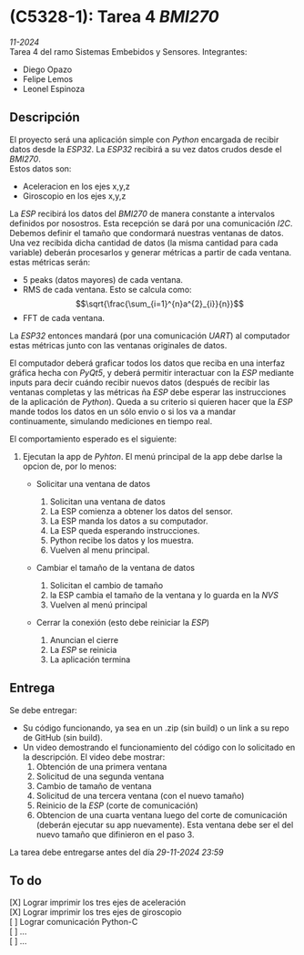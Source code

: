 # (C5328-1): Tarea 4 _BMI270_
_11-2024_  
Tarea 4 del ramo Sistemas Embebidos y Sensores.
Integrantes:  
- Diego Opazo
- Felipe Lemos
- Leonel Espinoza

## Descripción
El proyecto será una aplicación simple con _Python_ encargada de recibir datos desde la _ESP32_. La _ESP32_ recibirá a su vez datos crudos desde el _BMI270_.  
Estos datos son:
- Aceleracion en los ejes x,y,z
- Giroscopio en los ejes x,y,z

La _ESP_ recibirá los datos del _BMI270_ de manera constante a intervalos definidos por nosostros. Esta recepción se dará por una comunicación _I2C_. Debemos definir el tamaño que condormará nuestras ventanas de datos. Una vez recibida dicha cantidad de datos (la misma cantidad para cada variable) deberán procesarlos y generar métricas a partir de cada ventana. estas métricas serán:
- 5 peaks (datos mayores) de cada ventana.
- RMS de cada ventana. Esto se calcula como: $$\sqrt{\frac{\sum_{i=1}^{n}a^{2}_{i}}{n}}$$
- FFT de cada ventana.  

La _ESP32_ entonces mandará (por una comunicación _UART_) al computador estas métricas junto con las ventanas originales de datos.  

El computador deberá graficar todos los datos que reciba en una interfaz gráfica hecha con _PyQt5_, y deberá permitir interactuar con la _ESP_ mediante inputs para decir cuándo recibir nuevos datos (después de recibir las ventanas completas y las métricas ña _ESP_ debe esperar las instrucciones de la aplicación de _Python_). Queda a su criterio si quieren hacer que la _ESP_ mande todos los datos en un sólo envio o si los va a mandar continuamente, simulando mediciones en tiempo real.

El comportamiento esperado es el siguiente:  
1. Ejecutan la app de _Pyhton_. El menú principal de la app debe darlse la opcion de, por lo menos:

    - Solicitar una ventana de datos
        1. Solicitan una ventana de datos
        2. La ESP comienza a obtener los datos del sensor.
        3. La ESP manda los datos a su computador.
        4. La ESP queda esperando instrucciones.
        5. Python recibe los datos y los muestra.
        6. Vuelven al menu principal.

    - Cambiar el tamaño de la ventana de datos
        1. Solicitan el cambio de tamaño
        2. la ESP cambia el tamaño de la ventana y lo guarda en la _NVS_
        3. Vuelven al menú principal

    - Cerrar la conexión (esto debe reiniciar la _ESP_)
        1. Anuncian el cierre
        2. La _ESP_ se reinicia
        3. La aplicación termina

## Entrega
Se debe entregar:
- Su código funcionando, ya sea en un .zip (sin build) o un link a su repo de GitHub (sin build).
- Un video demostrando el funcionamiento del código con lo solicitado en la descripción. El video debe mostrar:  
    1. Obtención de una primera ventana
    2. Solicitud de una segunda ventana
    3. Cambio de tamaño de ventana
    4. Solicitud de una tercera ventana (con el nuevo tamaño)
    5. Reinicio de la _ESP_ (corte de comunicación)
    6. Obtencion de una cuarta ventana luego del corte de comunicación (deberán ejecutar su app nuevamente). Esta ventana debe ser el del nuevo tamaño que difinieron en el paso 3.

La tarea debe entregarse antes del día _29-11-2024 23:59_ 

## To do
 [X] Lograr imprimir los tres ejes de aceleración  
 [X] Lograr imprimir los tres ejes de giroscopio  
 [ ] Lograr comunicación Python-C  
 [ ] ...  
 [ ] ...  
